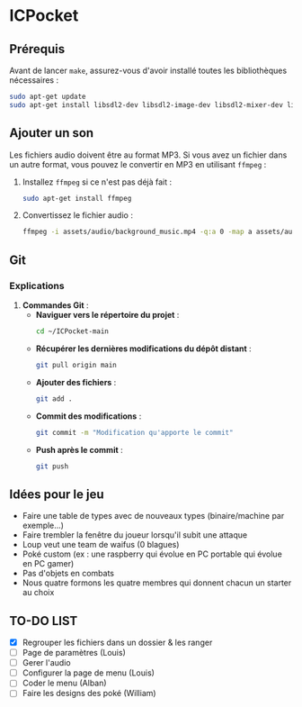 # ICPocket

## Prérequis

Avant de lancer `make`, assurez-vous d'avoir installé toutes les bibliothèques nécessaires :

```sh
sudo apt-get update
sudo apt-get install libsdl2-dev libsdl2-image-dev libsdl2-mixer-dev libsdl2-ttf-dev
```

## Ajouter un son

Les fichiers audio doivent être au format MP3. Si vous avez un fichier dans un autre format, vous pouvez le convertir en MP3 en utilisant `ffmpeg` :

1. Installez `ffmpeg` si ce n'est pas déjà fait :
    ```sh
    sudo apt-get install ffmpeg
    ```

2. Convertissez le fichier audio :
    ```sh
    ffmpeg -i assets/audio/background_music.mp4 -q:a 0 -map a assets/audio/background_music.mp3
    ```

## Git

### Explications

1. **Commandes Git** :
    - **Naviguer vers le répertoire du projet** :
        ```sh
        cd ~/ICPocket-main
        ```
    - **Récupérer les dernières modifications du dépôt distant** :
        ```sh
        git pull origin main
        ```
    - **Ajouter des fichiers** :
        ```sh
        git add .
        ```
    - **Commit des modifications** :
        ```sh
        git commit -m "Modification qu'apporte le commit"
        ```
    - **Push après le commit** :
        ```sh
        git push
        ```

## Idées pour le jeu

- Faire une table de types avec de nouveaux types (binaire/machine par exemple...)
- Faire trembler la fenêtre du joueur lorsqu'il subit une attaque
- Loup veut une team de waifus (0 blagues)
- Poké custom (ex : une raspberry qui évolue en PC portable qui évolue en PC gamer)
- Pas d'objets en combats
- Nous quatre formons les quatre membres qui donnent chacun un starter au choix

## TO-DO LIST

- [x] Regrouper les fichiers dans un dossier & les ranger
- [ ] Page de paramètres (Louis)
- [ ] Gerer l'audio
- [ ] Configurer la page de menu (Louis)
- [ ] Coder le menu (Alban)
- [ ] Faire les designs des poké (William)
